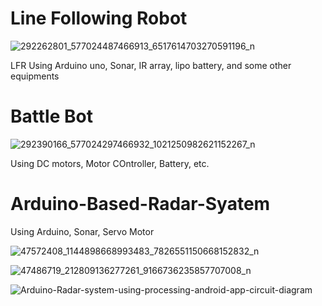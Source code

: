 # Line Following Robot
![292262801_577024487466913_6517614703270591196_n](https://github.com/ShahidHasib586/Line-Following-Robot-Battle-Bot-Arduino-Based-Radar-Syatem/assets/45465308/c7611499-4b2c-4cea-b2f0-df64bb7841fa)


LFR Using Arduino uno, Sonar, IR array, lipo battery, and some other equipments
# Battle Bot
![292390166_577024297466932_1021250982621152267_n](https://github.com/ShahidHasib586/Line-Following-Robot-Battle-Bot-Arduino-Based-Radar-Syatem/assets/45465308/fb630405-0627-4560-bcfa-ac36154ed5f7)

Using DC motors, Motor COntroller, Battery, etc.
# Arduino-Based-Radar-Syatem

Using Arduino, Sonar, Servo Motor

![47572408_1144898668993483_7826551150668152832_n](https://github.com/ShahidHasib586/Arduino-Based-Radar-Syatem/assets/45465308/e3fc4f6b-e798-4290-9ec8-2a26d11720cd)


![47486719_212809136277261_9166736235857707008_n](https://github.com/ShahidHasib586/Arduino-Based-Radar-Syatem/assets/45465308/428814c1-447a-4e16-8c29-b2c4e735c7ca)


![Arduino-Radar-system-using-processing-android-app-circuit-diagram](https://github.com/ShahidHasib586/Arduino-Based-Radar-Syatem/assets/45465308/1e953cd1-4967-4d37-94b4-8ed03ebd2fa3)
